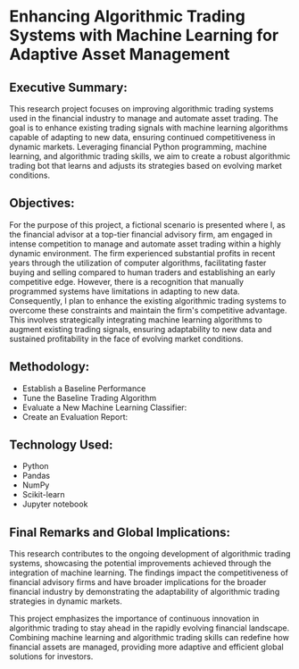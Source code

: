 # Enhancing Algorithmic Trading Systems with Machine Learning for Adaptive Asset Management

## Executive Summary:
This research project focuses on improving algorithmic trading systems used in the financial industry to manage and automate asset trading. The goal is to enhance existing trading signals with machine learning algorithms capable of adapting to new data, ensuring continued competitiveness in dynamic markets. Leveraging financial Python programming, machine learning, and algorithmic trading skills, we aim to create a robust algorithmic trading bot that learns and adjusts its strategies based on evolving market conditions.

## Objectives: 
For the purpose of this project, a fictional scenario is presented where I, as the financial advisor at a top-tier financial advisory firm, am engaged in intense competition to manage and automate asset trading within a highly dynamic environment. The firm experienced substantial profits in recent years through the utilization of computer algorithms, facilitating faster buying and selling compared to human traders and establishing an early competitive edge. However, there is a recognition that manually programmed systems have limitations in adapting to new data. Consequently, I plan to enhance the existing algorithmic trading systems to overcome these constraints and maintain the firm's competitive advantage. This involves strategically integrating machine learning algorithms to augment existing trading signals, ensuring adaptability to new data and sustained profitability in the face of evolving market conditions.

## Methodology:
- Establish a Baseline Performance
- Tune the Baseline Trading Algorithm
- Evaluate a New Machine Learning Classifier:
- Create an Evaluation Report:

## Technology Used:
- Python
- Pandas
- NumPy
- Scikit-learn
- Jupyter notebook

## Final Remarks and Global Implications:
This research contributes to the ongoing development of algorithmic trading systems, showcasing the potential improvements achieved through the integration of machine learning. The findings impact the competitiveness of financial advisory firms and have broader implications for the broader financial industry by demonstrating the adaptability of algorithmic trading strategies in dynamic markets.

This project emphasizes the importance of continuous innovation in algorithmic trading to stay ahead in the rapidly evolving financial landscape. Combining machine learning and algorithmic trading skills can redefine how financial assets are managed, providing more adaptive and efficient global solutions for investors.
